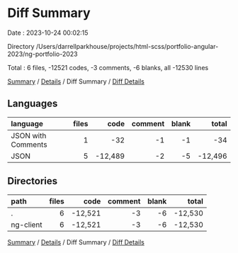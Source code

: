 # Diff Summary

Date : 2023-10-24 00:02:15

Directory /Users/darrellparkhouse/projects/html-scss/portfolio-angular-2023/ng-portfolio-2023

Total : 6 files,  -12521 codes, -3 comments, -6 blanks, all -12530 lines

[Summary](results.md) / [Details](details.md) / Diff Summary / [Diff Details](diff-details.md)

## Languages
| language | files | code | comment | blank | total |
| :--- | ---: | ---: | ---: | ---: | ---: |
| JSON with Comments | 1 | -32 | -1 | -1 | -34 |
| JSON | 5 | -12,489 | -2 | -5 | -12,496 |

## Directories
| path | files | code | comment | blank | total |
| :--- | ---: | ---: | ---: | ---: | ---: |
| . | 6 | -12,521 | -3 | -6 | -12,530 |
| ng-client | 6 | -12,521 | -3 | -6 | -12,530 |

[Summary](results.md) / [Details](details.md) / Diff Summary / [Diff Details](diff-details.md)